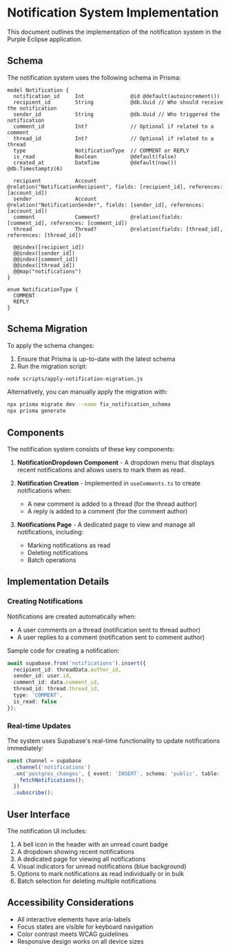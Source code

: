 # Notification System Implementation

This document outlines the implementation of the notification system in the Purple Eclipse application.

## Schema

The notification system uses the following schema in Prisma:

```prisma
model Notification {
  notification_id     Int               @id @default(autoincrement())
  recipient_id        String            @db.Uuid // Who should receive the notification
  sender_id           String            @db.Uuid // Who triggered the notification
  comment_id          Int?              // Optional if related to a comment
  thread_id           Int?              // Optional if related to a thread
  type                NotificationType  // COMMENT or REPLY
  is_read             Boolean           @default(false)
  created_at          DateTime          @default(now()) @db.Timestamptz(6)

  recipient           Account           @relation("NotificationRecipient", fields: [recipient_id], references: [account_id])
  sender              Account           @relation("NotificationSender", fields: [sender_id], references: [account_id])
  comment             Comment?          @relation(fields: [comment_id], references: [comment_id])
  thread              Thread?           @relation(fields: [thread_id], references: [thread_id])

  @@index([recipient_id])
  @@index([sender_id])
  @@index([comment_id])
  @@index([thread_id])
  @@map("notifications")
}

enum NotificationType {
  COMMENT
  REPLY
}
```

## Schema Migration

To apply the schema changes:

1. Ensure that Prisma is up-to-date with the latest schema
2. Run the migration script:

```bash
node scripts/apply-notification-migration.js
```

Alternatively, you can manually apply the migration with:

```bash
npx prisma migrate dev --name fix_notification_schema
npx prisma generate
```

## Components

The notification system consists of these key components:

1. **NotificationDropdown Component** - A dropdown menu that displays recent notifications and allows users to mark them as read.

2. **Notification Creation** - Implemented in `useComments.ts` to create notifications when:

   - A new comment is added to a thread (for the thread author)
   - A reply is added to a comment (for the comment author)

3. **Notifications Page** - A dedicated page to view and manage all notifications, including:
   - Marking notifications as read
   - Deleting notifications
   - Batch operations

## Implementation Details

### Creating Notifications

Notifications are created automatically when:

- A user comments on a thread (notification sent to thread author)
- A user replies to a comment (notification sent to comment author)

Sample code for creating a notification:

```typescript
await supabase.from('notifications').insert({
  recipient_id: threadData.author_id,
  sender_id: user.id,
  comment_id: data.comment_id,
  thread_id: thread.thread_id,
  type: 'COMMENT',
  is_read: false
});
```

### Real-time Updates

The system uses Supabase's real-time functionality to update notifications immediately:

```typescript
const channel = supabase
  .channel('notifications')
  .on('postgres_changes', { event: 'INSERT', schema: 'public', table: 'notifications', filter: `recipient_id=eq.${userId}` }, (payload) => {
    fetchNotifications();
  })
  .subscribe();
```

## User Interface

The notification UI includes:

1. A bell icon in the header with an unread count badge
2. A dropdown showing recent notifications
3. A dedicated page for viewing all notifications
4. Visual indicators for unread notifications (blue background)
5. Options to mark notifications as read individually or in bulk
6. Batch selection for deleting multiple notifications

## Accessibility Considerations

- All interactive elements have aria-labels
- Focus states are visible for keyboard navigation
- Color contrast meets WCAG guidelines
- Responsive design works on all device sizes
